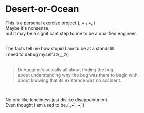 # Desert-or-Ocean
This is a personal exercise project.(,,• ₃ •,,)<br/>
Maybe it's nonsense,<br/>
but it may be a significant step to me to be a qualified engineer.<br/><br/>

The facts tell me how stupid I am to be at a standstill.<br/>
I need to debug myself.(⊙﹏⊙)
<br/><br/>

> Debugging's actually all about finding the bug,<br/>
> about understanding why the bug was there to begin with,<br/>
> about knowing that its existence was no accident.<br/>

<br/>

No one like loneliness,just dislike disappointment.<br/>
Even thought I am used to be.(,,•́ . •̀,,)

